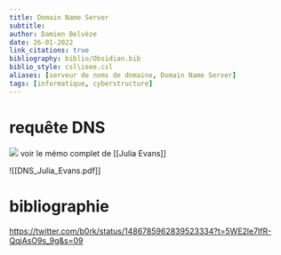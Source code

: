 ```yaml
---
title: Domain Name Server
subtitle:
author: Damien Belvèze
date: 26-01-2022
link_citations: true
bibliography: biblio/Obsidian.bib
biblio_style: csl\ieee.csl
aliases: [serveur de noms de domaine, Domain Name Server]
tags: [informatique, cyberstructure]
---
```


# requête DNS

![](DNS_query.png)
voir le mémo complet de [[Julia Evans]]

![[DNS_Julia_Evans.pdf]]





# bibliographie



https://twitter.com/b0rk/status/1486785962839523334?t=5WE2le7lfR-QqjAsO9s_9g&s=09